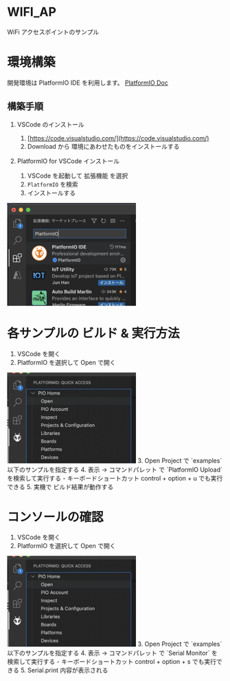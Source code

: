 # WIFI_AP
WiFi アクセスポイントのサンプル

# 環境構築
開発環境は PlatformIO IDE を利用します。
[PlatformIO Doc](https://docs.platformio.org/en/latest/)

## 構築手順
1. VSCode のインストール
   1.  [https://code.visualstudio.com/](https://code.visualstudio.com/)
   2.  Download から 環境にあわせたものをインストールする
   
2. PlatformIO for VSCode インストール
    1. VSCode を起動して 拡張機能 を選択
    2. `PlatformIO` を検索
    3. インストールする

<img src="../../resources/PlatformIO1.png" width="300">

# 各サンプルの ビルド & 実行方法
1. VSCode を開く
2. PlatformIO を選択して Open で開く  
<img src="./resources/PlatformIO2.png" width="300">
3. Open Project で `examples` 以下のサンプルを指定する
4. 表示 -> コマンドパレット で `PlatformIO Upload` を検索して実行する
   - キーボードショートカット control + option + u でも実行できる
5. 実機で ビルド結果が動作する

# コンソールの確認
1. VSCode を開く
2. PlatformIO を選択して Open で開く  
<img src="./resources/PlatformIO2.png" width="300">
3. Open Project で `examples` 以下のサンプルを指定する
4. 表示 -> コマンドパレット で `Serial Monitor` を検索して実行する
   - キーボードショートカット control + option + s でも実行できる
5. Serial.print 内容が表示される